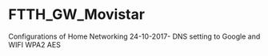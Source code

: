 # FTTH_GW_Movistar
Configurations of Home Networking
24-10-2017- DNS setting to Google and WIFI WPA2 AES
